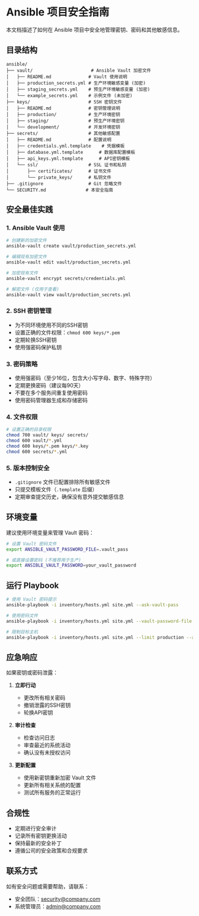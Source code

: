 # Ansible 项目安全指南

本文档描述了如何在 Ansible 项目中安全地管理密钥、密码和其他敏感信息。

## 目录结构

```
ansible/
├── vault/                      # Ansible Vault 加密文件
│   ├── README.md              # Vault 使用说明
│   ├── production_secrets.yml # 生产环境敏感变量 (加密)
│   ├── staging_secrets.yml    # 预生产环境敏感变量 (加密)
│   └── example_secrets.yml    # 示例文件 (未加密)
├── keys/                      # SSH 密钥文件
│   ├── README.md              # 密钥管理说明
│   ├── production/            # 生产环境密钥
│   ├── staging/               # 预生产环境密钥
│   └── development/           # 开发环境密钥
├── secrets/                   # 其他敏感配置
│   ├── README.md              # 配置说明
│   ├── credentials.yml.template    # 凭据模板
│   ├── database.yml.template      # 数据库配置模板
│   ├── api_keys.yml.template      # API密钥模板
│   └── ssl/                   # SSL 证书和私钥
│       ├── certificates/      # 证书文件
│       └── private_keys/      # 私钥文件
├── .gitignore                 # Git 忽略文件
└── SECURITY.md               # 本安全指南
```

## 安全最佳实践

### 1. Ansible Vault 使用
```bash
# 创建新的加密文件
ansible-vault create vault/production_secrets.yml

# 编辑现有加密文件
ansible-vault edit vault/production_secrets.yml

# 加密现有文件
ansible-vault encrypt secrets/credentials.yml

# 解密文件 (仅用于查看)
ansible-vault view vault/production_secrets.yml
```

### 2. SSH 密钥管理
- 为不同环境使用不同的SSH密钥
- 设置正确的文件权限：`chmod 600 keys/*.pem`
- 定期轮换SSH密钥
- 使用强密码保护私钥

### 3. 密码策略
- 使用强密码（至少16位，包含大小写字母、数字、特殊字符）
- 定期更换密码（建议每90天）
- 不要在多个服务间重复使用密码
- 使用密码管理器生成和存储密码

### 4. 文件权限
```bash
# 设置正确的目录权限
chmod 700 vault/ keys/ secrets/
chmod 600 vault/*.yml
chmod 600 keys/*.pem keys/*.key
chmod 600 secrets/*.yml
```

### 5. 版本控制安全
- `.gitignore` 文件已配置排除所有敏感文件
- 只提交模板文件（`.template` 后缀）
- 定期审查提交历史，确保没有意外提交敏感信息

## 环境变量

建议使用环境变量来管理 Vault 密码：

```bash
# 设置 Vault 密码文件
export ANSIBLE_VAULT_PASSWORD_FILE=.vault_pass

# 或直接设置密码 (不推荐用于生产)
export ANSIBLE_VAULT_PASSWORD=your_vault_password
```

## 运行 Playbook

```bash
# 使用 Vault 密码提示
ansible-playbook -i inventory/hosts.yml site.yml --ask-vault-pass

# 使用密码文件
ansible-playbook -i inventory/hosts.yml site.yml --vault-password-file .vault_pass

# 限制目标主机
ansible-playbook -i inventory/hosts.yml site.yml --limit production --ask-vault-pass
```

## 应急响应

如果密钥或密码泄露：

1. **立即行动**
   - 更改所有相关密码
   - 撤销泄露的SSH密钥
   - 轮换API密钥

2. **审计检查**
   - 检查访问日志
   - 审查最近的系统活动
   - 确认没有未授权访问

3. **更新配置**
   - 使用新密钥重新加密 Vault 文件
   - 更新所有相关系统的配置
   - 测试所有服务的正常运行

## 合规性

- 定期进行安全审计
- 记录所有密钥更换活动
- 保持最新的安全补丁
- 遵循公司的安全政策和合规要求

## 联系方式

如有安全问题或需要帮助，请联系：
- 安全团队：security@company.com
- 系统管理员：admin@company.com
